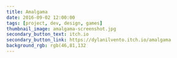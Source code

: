 ```yaml
---
title: Amalgama
date: 2016-09-02 12:00:00
tags: [project, dev, design, games]
thumbnail_image: amalgama-screenshot.jpg
secondary_button_text: itch.io
secondary_button_link: https://dylanilvento.itch.io/amalgama
background_rgb: rgb(46,81,132
---
```

